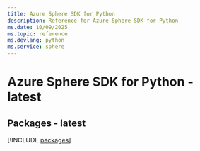 ```yaml
---
title: Azure Sphere SDK for Python
description: Reference for Azure Sphere SDK for Python
ms.date: 10/09/2025
ms.topic: reference
ms.devlang: python
ms.service: sphere
---
```

# Azure Sphere SDK for Python - latest
## Packages - latest
[!INCLUDE [packages](sphere-index.md)]